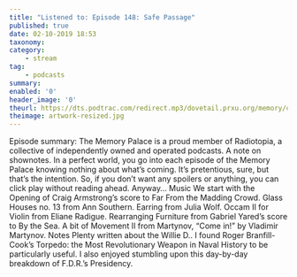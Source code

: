 ```yaml
---
title: "Listened to: Episode 148: Safe Passage"
published: true
date: 02-10-2019 18:53
taxonomy:
category:
	- stream
tag:
	- podcasts
summary:
enabled: '0'
header_image: '0'
theurl: https://dts.podtrac.com/redirect.mp3/dovetail.prxu.org/memory/c4b7eabc-eb15-4e88-b962-866afa9ca319/thememorypalace.mp3
theimage: artwork-resized.jpg
--- 
```

Episode summary: The Memory Palace is a proud member of Radiotopia, a collective of independently owned and operated podcasts. A note on shownotes. In a perfect world, you go into each episode of the Memory Palace knowing nothing about what’s coming. It’s pretentious, sure, but that’s the intention. So, if you don’t want any spoilers or anything, you can click play without reading ahead. Anyway… Music We start with the Opening of Craig Armstrong’s score to Far From the Madding Crowd. Glass Houses no. 13 from Ann Southern. Earring from Julia Wolf. Occam II for Violin from Eliane Radigue. Rearranging Furniture from Gabriel Yared’s score to By the Sea. A bit of Movement II from Martynov, “Come in!” by Vladimir Martynov. Notes Plenty written about the Willie D.. I found Roger Branfill-Cook’s Torpedo: the Most Revolutionary Weapon in Naval History to be particularly useful. I also enjoyed stumbling upon this day-by-day breakdown of F.D.R.’s Presidency.

